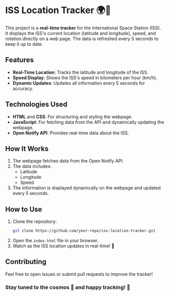 # ISS Location Tracker 🌍🚀

This project is a **real-time tracker** for the International Space Station (ISS). It displays the ISS's current location (latitude and longitude), speed, and rotation directly on a web page. The data is refreshed every 5 seconds to keep it up to date.

## Features
- **Real-Time Location**: Tracks the latitude and longitude of the ISS.
- **Speed Display**: Shows the ISS's speed in kilometers per hour (km/h).
- **Dynamic Updates**: Updates all information every 5 seconds for accuracy.

## Technologies Used
- **HTML** and **CSS**: For structuring and styling the webpage.
- **JavaScript**: For fetching data from the API and dynamically updating the webpage.
- **Open Notify API**: Provides real-time data about the ISS.

## How It Works
1. The webpage fetches data from the Open Notify API.
2. The data includes:
   - Latitude
   - Longitude
   - Speed
3. The information is displayed dynamically on the webpage and updated every 5 seconds.

## How to Use
1. Clone the repository:
   ```bash
   git clone https://github.com/your-repo/iss-location-tracker.git
   ```
2. Open the `index.html` file in your browser.
3. Watch as the ISS location updates in real-time! 🌌

## Contributing
Feel free to open issues or submit pull requests to improve the tracker!



### Stay tuned to the cosmos 🌌 and happy tracking! 🚀

